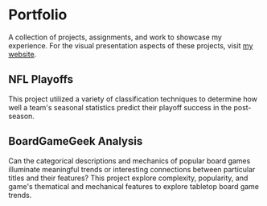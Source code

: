 # Portfolio
A collection of projects, assignments, and work to showcase my experience. For the visual presentation aspects of these projects, visit [my website](https://philcork.com/projects).

## NFL Playoffs
This project utilized a variety of classification techniques to determine how well a team's seasonal statistics predict their playoff success in the post-season.

## BoardGameGeek Analysis
Can the categorical descriptions and mechanics of popular board games illuminate meaningful trends or interesting connections between particular titles and their features? This project explore complexity, popularity, and game's thematical and mechanical features to explore tabletop board game trends.
